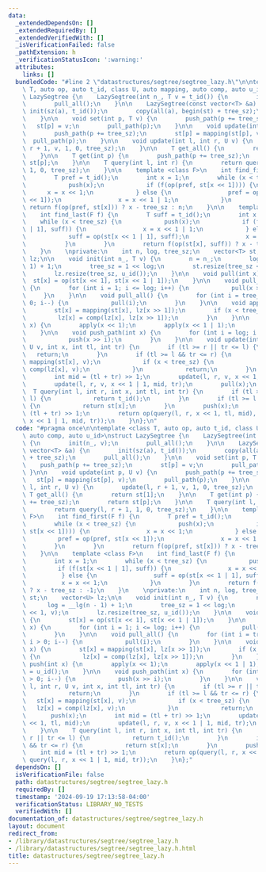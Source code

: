 ```yaml
---
data:
  _extendedDependsOn: []
  _extendedRequiredBy: []
  _extendedVerifiedWith: []
  _isVerificationFailed: false
  _pathExtension: h
  _verificationStatusIcon: ':warning:'
  attributes:
    links: []
  bundledCode: "#line 2 \"datastructures/segtree/segtree_lazy.h\"\n\ntemplate <class\
    \ T, auto op, auto t_id, class U, auto mapping, auto comp, auto u_id>\nstruct\
    \ LazySegtree {\n    LazySegtree(int n_, T v = t_id()) {\n        init(n_, v);\n\
    \        pull_all();\n    }\n\n    LazySegtree(const vector<T> &a) {\n       \
    \ init(sz(a), t_id());\n        copy(all(a), begin(st) + tree_sz);\n        pull_all();\n\
    \    }\n\n    void set(int p, T v) {\n        push_path(p += tree_sz);\n     \
    \   st[p] = v;\n        pull_path(p);\n    }\n\n    void update(int p, U v) {\n\
    \        push_path(p += tree_sz);\n        st[p] = mapping(st[p], v);\n      \
    \  pull_path(p);\n    }\n\n    void update(int l, int r, U v) {\n        update(l,\
    \ r + 1, v, 1, 0, tree_sz);\n    }\n\n    T get_all() {\n        return st[1];\n\
    \    }\n\n    T get(int p) {\n        push_path(p += tree_sz);\n        return\
    \ st[p];\n    }\n\n    T query(int l, int r) {\n        return query(l, r + 1,\
    \ 1, 0, tree_sz);\n    }\n\n    template <class F>\n    int find_first(F f) {\n\
    \        T pref = t_id();\n        int x = 1;\n        while (x < tree_sz) {\n\
    \            push(x);\n            if (f(op(pref, st[x << 1]))) {\n          \
    \      x = x << 1;\n            } else {\n                pref = op(pref, st[x\
    \ << 1]);\n                x = x << 1 | 1;\n            }\n        }\n       \
    \ return f(op(pref, st[x])) ? x - tree_sz : n;\n    }\n\n    template <class F>\n\
    \    int find_last(F f) {\n        T suff = t_id();\n        int x = 1;\n    \
    \    while (x < tree_sz) {\n            push(x);\n            if (f(st[x << 1\
    \ | 1], suff)) {\n                x = x << 1 | 1;\n            } else {\n    \
    \            suff = op(st[x << 1 | 1], suff);\n                x = x << 1;\n \
    \           }\n        }\n        return f(op(st[x], suff)) ? x - tree_sz : -1;\n\
    \    }\n    \nprivate:\n    int n, log, tree_sz;\n    vector<T> st;\n    vector<U>\
    \ lz;\n\n    void init(int n_, T v) {\n        n = n_;\n        log = __lg(n -\
    \ 1) + 1;\n        tree_sz = 1 << log;\n        st.resize(tree_sz << 1, v);\n\
    \        lz.resize(tree_sz, u_id());\n    }\n\n    void pull(int x) {\n      \
    \  st[x] = op(st[x << 1], st[x << 1 | 1]);\n    }\n\n    void pull_path(int x)\
    \ {\n        for (int i = 1; i <= log; i++) {\n            pull(x >> i);\n   \
    \     }\n    }\n\n    void pull_all() {\n        for (int i = tree_sz - 1; i >\
    \ 0; i--) {\n            pull(i);\n        }\n    }\n\n    void apply(int x) {\n\
    \        st[x] = mapping(st[x], lz[x >> 1]);\n        if (x < tree_sz) {\n   \
    \         lz[x] = comp(lz[x], lz[x >> 1]);\n        }\n    }\n\n    void push(int\
    \ x) {\n        apply(x << 1);\n        apply(x << 1 | 1);\n        lz[x] = u_id();\n\
    \    }\n\n    void push_path(int x) {\n        for (int i = log; i > 0; i--) {\n\
    \            push(x >> i);\n        }\n    }\n\n    void update(int l, int r,\
    \ U v, int x, int tl, int tr) {\n        if (tl >= r || tr <= l) {\n         \
    \   return;\n        }\n        if (tl >= l && tr <= r) {\n            st[x] =\
    \ mapping(st[x], v);\n            if (x < tree_sz) {\n                lz[x] =\
    \ comp(lz[x], v);\n            }\n            return;\n        }\n        push(x);\n\
    \        int mid = (tl + tr) >> 1;\n        update(l, r, v, x << 1, tl, mid);\n\
    \        update(l, r, v, x << 1 | 1, mid, tr);\n        pull(x);\n    }\n\n  \
    \  T query(int l, int r, int x, int tl, int tr) {\n        if (tl >= r || tr <=\
    \ l) {\n            return t_id();\n        }\n        if (tl >= l && tr <= r)\
    \ {\n            return st[x];\n        }\n        push(x);\n        int mid =\
    \ (tl + tr) >> 1;\n        return op(query(l, r, x << 1, tl, mid), query(l, r,\
    \ x << 1 | 1, mid, tr));\n    }\n};\n"
  code: "#pragma once\n\ntemplate <class T, auto op, auto t_id, class U, auto mapping,\
    \ auto comp, auto u_id>\nstruct LazySegtree {\n    LazySegtree(int n_, T v = t_id())\
    \ {\n        init(n_, v);\n        pull_all();\n    }\n\n    LazySegtree(const\
    \ vector<T> &a) {\n        init(sz(a), t_id());\n        copy(all(a), begin(st)\
    \ + tree_sz);\n        pull_all();\n    }\n\n    void set(int p, T v) {\n    \
    \    push_path(p += tree_sz);\n        st[p] = v;\n        pull_path(p);\n   \
    \ }\n\n    void update(int p, U v) {\n        push_path(p += tree_sz);\n     \
    \   st[p] = mapping(st[p], v);\n        pull_path(p);\n    }\n\n    void update(int\
    \ l, int r, U v) {\n        update(l, r + 1, v, 1, 0, tree_sz);\n    }\n\n   \
    \ T get_all() {\n        return st[1];\n    }\n\n    T get(int p) {\n        push_path(p\
    \ += tree_sz);\n        return st[p];\n    }\n\n    T query(int l, int r) {\n\
    \        return query(l, r + 1, 1, 0, tree_sz);\n    }\n\n    template <class\
    \ F>\n    int find_first(F f) {\n        T pref = t_id();\n        int x = 1;\n\
    \        while (x < tree_sz) {\n            push(x);\n            if (f(op(pref,\
    \ st[x << 1]))) {\n                x = x << 1;\n            } else {\n       \
    \         pref = op(pref, st[x << 1]);\n                x = x << 1 | 1;\n    \
    \        }\n        }\n        return f(op(pref, st[x])) ? x - tree_sz : n;\n\
    \    }\n\n    template <class F>\n    int find_last(F f) {\n        T suff = t_id();\n\
    \        int x = 1;\n        while (x < tree_sz) {\n            push(x);\n   \
    \         if (f(st[x << 1 | 1], suff)) {\n                x = x << 1 | 1;\n  \
    \          } else {\n                suff = op(st[x << 1 | 1], suff);\n      \
    \          x = x << 1;\n            }\n        }\n        return f(op(st[x], suff))\
    \ ? x - tree_sz : -1;\n    }\n    \nprivate:\n    int n, log, tree_sz;\n    vector<T>\
    \ st;\n    vector<U> lz;\n\n    void init(int n_, T v) {\n        n = n_;\n  \
    \      log = __lg(n - 1) + 1;\n        tree_sz = 1 << log;\n        st.resize(tree_sz\
    \ << 1, v);\n        lz.resize(tree_sz, u_id());\n    }\n\n    void pull(int x)\
    \ {\n        st[x] = op(st[x << 1], st[x << 1 | 1]);\n    }\n\n    void pull_path(int\
    \ x) {\n        for (int i = 1; i <= log; i++) {\n            pull(x >> i);\n\
    \        }\n    }\n\n    void pull_all() {\n        for (int i = tree_sz - 1;\
    \ i > 0; i--) {\n            pull(i);\n        }\n    }\n\n    void apply(int\
    \ x) {\n        st[x] = mapping(st[x], lz[x >> 1]);\n        if (x < tree_sz)\
    \ {\n            lz[x] = comp(lz[x], lz[x >> 1]);\n        }\n    }\n\n    void\
    \ push(int x) {\n        apply(x << 1);\n        apply(x << 1 | 1);\n        lz[x]\
    \ = u_id();\n    }\n\n    void push_path(int x) {\n        for (int i = log; i\
    \ > 0; i--) {\n            push(x >> i);\n        }\n    }\n\n    void update(int\
    \ l, int r, U v, int x, int tl, int tr) {\n        if (tl >= r || tr <= l) {\n\
    \            return;\n        }\n        if (tl >= l && tr <= r) {\n         \
    \   st[x] = mapping(st[x], v);\n            if (x < tree_sz) {\n             \
    \   lz[x] = comp(lz[x], v);\n            }\n            return;\n        }\n \
    \       push(x);\n        int mid = (tl + tr) >> 1;\n        update(l, r, v, x\
    \ << 1, tl, mid);\n        update(l, r, v, x << 1 | 1, mid, tr);\n        pull(x);\n\
    \    }\n\n    T query(int l, int r, int x, int tl, int tr) {\n        if (tl >=\
    \ r || tr <= l) {\n            return t_id();\n        }\n        if (tl >= l\
    \ && tr <= r) {\n            return st[x];\n        }\n        push(x);\n    \
    \    int mid = (tl + tr) >> 1;\n        return op(query(l, r, x << 1, tl, mid),\
    \ query(l, r, x << 1 | 1, mid, tr));\n    }\n};"
  dependsOn: []
  isVerificationFile: false
  path: datastructures/segtree/segtree_lazy.h
  requiredBy: []
  timestamp: '2024-09-19 17:13:58-04:00'
  verificationStatus: LIBRARY_NO_TESTS
  verifiedWith: []
documentation_of: datastructures/segtree/segtree_lazy.h
layout: document
redirect_from:
- /library/datastructures/segtree/segtree_lazy.h
- /library/datastructures/segtree/segtree_lazy.h.html
title: datastructures/segtree/segtree_lazy.h
---
```

